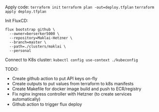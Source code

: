 Apply code:
`terraform init`
`terraform plan -out=deploy.tfplan`
`terraform apply deploy.tfplan`

Init FluxCD:
```
flux bootstrap github \
  --owner=berserker5000 \
  --repository=Maklai-Hetzner \
  --branch=master \
  --path=./clusters/maklai \
  --personal
```

Connect to K8s cluster:
`kubectl config use-context ./kubeconfig`


TODO:
- Create github action to put API keys on-fly
- Create outputs to put values from terraform to k8s manifests
- Create Makefile for docker image build and push to ECR/registry
- Fix nginx ingress controller with Hetzner (to create services automatically)
- Github action to trigger flux deploy